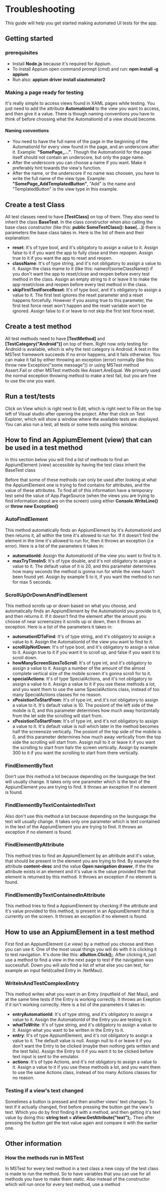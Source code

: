 # Troubleshooting
This guide will help you get started making automated UI tests for the app.
## Getting started
### prerequisites 
- Install **Node.js** because it's required for Appium.
- To install Appium open command prompt (cmd) and run: **npm install -g appium**
- Run also: **appium driver install uiautomator2**

### Making a page ready for testing
It's really simple to access views found in XAML pages while testing. You just need to add the attribute **AutomationId** to the view you want to access, and then give it a value. There is though naming conventions you have to think of before choosing what the AutomationId of a view should become.
#### Naming conventions
- You need to have the full name of the page in the beginning of the AutomationId for every view found in the page, and an underscore after it. Example: **"SomePage_..."**. Though the AutomationId for the page itself should not contain an underscore, but only the page name.
- After the underscore you can choose a name if you want. Make it preferably hint towards the view's function.
- After the name, or the underscore if no name was choosen, you have to write the full name of the view type. Example: **"SomePage_AddTemplatedButton"**, "Add" is the name and "TemplatedButton" is the view type in this example.

## Create a test Class
All test classes need to have **[TestClass]** on top of them. They also need to inherit the class **BaseTest**. In the class constructor when also calling the base class constructor (like this: **public SomeTestClass(): base(...)**) there is parameters the base class takes in. Here is the list of them and their explanation:

- **reset**: It's of type bool, and it's obligatory to assign a value to it. Assign false to it if you want the app to fully close and then repopen. Assign true to it if you want the app to reset and reopen.
- **className**: It's of type string, and it's not obligatory to assign a value to it. Assign the class mame to it (like this: nameof(someClassName)) if you don't want the app to reset/close and reopen before every test method in the class. Assign an empty string to it or leave it to make the app reset/close and reopen before every test method in the class.
- **skipFirstTestForceReset**: It's of type bool, and it's obligatory to assign a value to it. The first test ignores the reset parameter and a reset happens forcefully. However if you assing true to this parameter, the first test force reset won't happen and the reset variable won't be ignored. Assign false to it or leave to not skip the first test force reset.

## Create a test method
All test methods need to have **[TestMethod]** and **[TestCategory("Android")]** on top of them. Right now only testing for Android is available, which is why the test category is Android. A test in the MSTest framework succeeds if no error happens, and it fails otherwise. You can make it fail by either throwing an exception (error) normally (like this: throw new Exception("some message")) or using MSTest method Assert.Fail or other MSTest methods like Assert.AreEqual. We primarly used the normal exception throwing method to make a test fail, but you are free to use the one you want.

## Run a test/tests
Click on View which is right next to Edit, which is right next to File on the top left of Visual studio after opening the project. After that click on Test Explorer, which will show a window where the available tests are displayed. You can also run a test, all tests or some tests using this window.

## How to find an AppiumElement (view) that can be used in a test method

In this section below you will find a list of methods to find an AppiumElement (view) accessible by having the test class inherit the BaseTest class

Before that some of these methods can only be used after looking at what the AppiumElement one is trying to find contains for attributes, and the value of these attributes. To find all of this information have a temporary test send the value of App.PageSource (when the views you are trying to find information about are on the screen) using either **Console.WriteLine()** or **throw new Exception()**

### AutoFindElement
This method automatically finds an AppiumElement by it's AutomationId and then returns it, all within the time it's allowed to run for. If it doesn't find the element in the time it's allowed to run for, then it throws an exception (i.e error). Here is a list of the parameters it takes in:
- **automationId**: Assign the AutomationId of the view you want to find to it.
- **maxTryTimeInS**: It's of type double, and it's not obligatory to assign a value to it. The default value of it is 20, and this parameter determines how many seconds the method is gonna run for while the view hasn't been found yet. Assign by example 5 to it, if you want the method to run for max 5 seconds.

### ScrollUpOrDownAndFindElement
This method scrolls up or down based on what you choose, and automatically finds an AppiumElement by the AutomationId you provide to it, and then returns it. If it doesn't find the element after the amount you choose of near screensizes it scrolls up or down, then it throws an exception. Here is a list of the parameters it takes in:

- **automationIDToFind**: It's of type string, and it's obligatory to assign a value to it. Assign the AutomationId of the view you want to find to it.
- **scrollUpNotDown**: It's of type bool, and it's obligatory to assign a value to it. Assign true to it if you want it to scroll up, and false if you want it to scroll down.
- **howManyScreenSizesToScroll**: It's of type int, and it's obligatory to assign a value to it. Assign a number of the amount of the almost complete vertical size of the mobile screen it's gonna scroll for to it.
- **specialActions**: It's of type SpecialActions, and it's not obligatory to assign a value to it. Assign a value to it if you use these methods a lot, and you want them to use the same SpecialActions class, instead of too many SpecialActions classes for no reason.
- **xPosistionToStartFrom**: It's of type int, and it's not obligatory to assign a value to it. It's default value is 10. The posiont of the left side of the mobile is 0, and this parameter determines how much away horizontally from the let side the scrolling will start from.
- **xPosistionToStartFrom**: It's of type int, and it's not obligatory to assign a value to it. It's default value is null which later in the method becomes half the screensize vertically. The posiont of the top side of the mobile is 0, and this parameter determines how much away vertically from the top side the scrolling will start from. Assign null to it or leave it if you want the scrolling to start from halv the screen vertically. Assign by example 300 to it if you want the scrolling to start from there vertically.

### FindElementByText
Don't use this method a lot because depending on the launguage the text will usually change. It takes only one parameter which is the text of the AppiumElement you are trying to find. It throws an exception if no element is found.

### FindElementByTextContaintedInText
Also don't use this method a lot because depending on the launguage the text will usually change. It takes only one parameter which is text contained in the text of the AppiumElement you are trying to find.  It throws an exception if no element is found.

### FindElementByAttribute
This method tries to find an AppiumElement by an attribute and it's value, that should be present in the element you are trying to find. By example the attribute **content-desc** and the value **Open navigation drawer**, if the the attribute exists in an element and it's value is the value provided then that element is returned by this method. It throws an exception if no element is found.

### FindElementByTextContainedInAttribute
This method tries to find a AppiumElement by checking if the attribute and it's value provided to this method, is present in an AppiumElement that is currently on the screen. It throws an exception if no element is found.

## How to use an AppiumElement in a test method
First find an AppiumElement (i.e view) by a method you choose and then you can use it. One of the most usual things you will do with it is clicking it to test navigation. It's done like this: **aButton.Click();**. After clicking it, just use a method to find a view in the next page to test if the navigation was successfull. Down you will aslo find a list of what else you can test, for example an input field(called Entry in .NetMaui).

### WriteInAndTestComplexEntry
This method writes what you want in an Entry (inputfield of .Net Maui), and at the same time tests if the Entry is working correctly. It throws an Exeption if it isn't working correctly. Here is a list of the parameters it takes in:

- **entryAutomationId**: It's of type string, and it's obligatory to assign a value to it. Assign the AutomationId of the Entry you are testing to it.
- **whatToWrite**: It's of type string, and it's obligatory to assign a value to it. Assign what you want to be written in the Entry to it.
- **entry**: It's of type AppiumElement, and it's not obligatory to assign a value to it. The default value is null. Assign null to it or leave it if you don't want the Entry to be clicked (maybe then nothing gets written and the test fails). Assign the Entry to it if you want it to be clicked before text input is sent to the emulator.
- **actions**: It's of type Actions, and it's not obligatory to assign a value to it. Assign a value to it if you use these methods a lot, and you want them to use the same Actions class, instead of too many Actions classes for no reason.

### Testing if a view's text changed
Sometimes a button is pressed and then another views' text changes. To test if it actually changed, first before pressing the button get the view's text. Which you do by first finding it with a method, and then getting it's text value by doing this: **string text = aView.GetAttribute("text");**. Then after pressing the button get the text value again and compare it with the earlier one.

## Other information
### How the methods run in MSTest
In MSTest for every test method in a test class a new copy of the test class is made to run the method. So to have variables that you can use for all methods you have to make them static. Also instead of the constructor which will run once for every test method, use a method 








